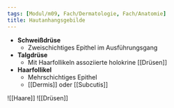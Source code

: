 ```yaml
---
tags: [Modul/m09, Fach/Dermatologie, Fach/Anatomie]
title: Hautanhangsgebilde
---
```

- **Schweißdrüse**
    - Zweischichtiges Epithel im Ausführungsgang
- **Talgdrüse**
    - Mit Haarfollikeln assoziierte holokrine [[Drüsen]]
- **Haarfollikel**
    - Mehrschichtiges Epithel
    - [[Dermis]] oder [[Subcutis]]


![[Haare]]
![[Drüsen]]
